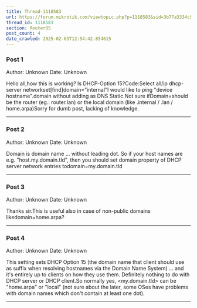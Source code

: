 ```yaml
---
title: Thread-1118583
url: https://forum.mikrotik.com/viewtopic.php?p=1118583&sid=3b77a3334c914448dbbc02bfdff4c3aa#p1118583
thread_id: 1118583
section: RouterOS
post_count: 4
date_crawled: 2025-02-03T12:54:42.854615
---
```


### Post 1
Author: Unknown
Date: Unknown

Hello all,how this is working? Is DHCP-Option 15?Code:Select all/ip dhcp-server networkset[find]domain="internal"I would like to ping "device hostname".domain without adding as DNS Static.Not sure ifDomain=should be the router (eg.: router.lan) or the local domain (like .internal / .lan / home.arpa)Sorry for dumb post, lacking of knowledge.

---
### Post 2
Author: Unknown
Date: Unknown

Domain is domain name ... without leading dot. So if your host names are e.g. "host.my.domain.tld", then you should set domain property of DHCP server network entries todomain=my.domain.tld

---
### Post 3
Author: Unknown
Date: Unknown

Thanks sir.This is useful also in case of non-public domains likedomain=home.arpa?

---
### Post 4
Author: Unknown
Date: Unknown

This setting sets DHCP Option 15 (the domain name that client should use as suffix when resolving hostnames via the Domain Name System) ... and it's entirely up to clients on how they use them. Definitely nothing to do with DHCP server or DHCP client.So normally yes, <my.domain.tld> can be "home.arpa" or "local" (not sure about the later, some OSes have problems with domain names which don't contain at least one dot).

---

